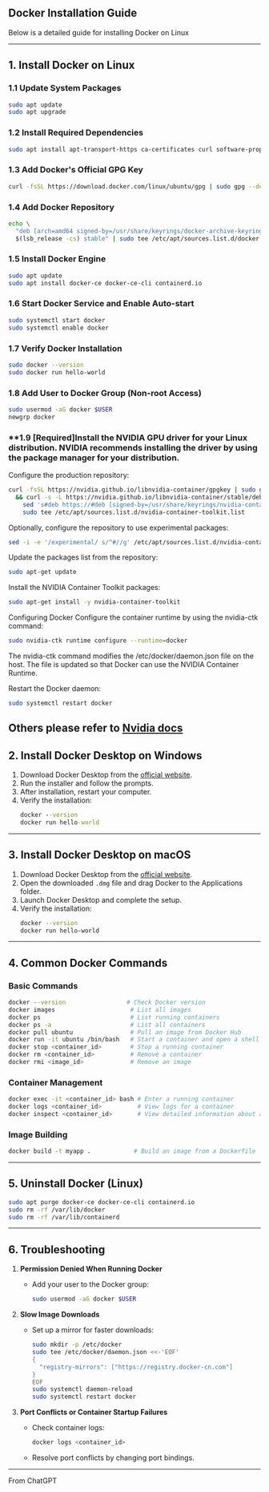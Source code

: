 ## **Docker Installation Guide**  

Below is a detailed guide for installing Docker on Linux

---

## **1. Install Docker on Linux**  

### **1.1 Update System Packages**
```bash
sudo apt update
sudo apt upgrade
```

### **1.2 Install Required Dependencies**
```bash
sudo apt install apt-transport-https ca-certificates curl software-properties-common
```

### **1.3 Add Docker's Official GPG Key**
```bash
curl -fsSL https://download.docker.com/linux/ubuntu/gpg | sudo gpg --dearmor -o /usr/share/keyrings/docker-archive-keyring.gpg
```

### **1.4 Add Docker Repository**
```bash
echo \
  "deb [arch=amd64 signed-by=/usr/share/keyrings/docker-archive-keyring.gpg] https://download.docker.com/linux/ubuntu \
  $(lsb_release -cs) stable" | sudo tee /etc/apt/sources.list.d/docker.list > /dev/null
```

### **1.5 Install Docker Engine**
```bash
sudo apt update
sudo apt install docker-ce docker-ce-cli containerd.io
```

### **1.6 Start Docker Service and Enable Auto-start**
```bash
sudo systemctl start docker
sudo systemctl enable docker
```

### **1.7 Verify Docker Installation**
```bash
sudo docker --version
sudo docker run hello-world
```

### **1.8 Add User to Docker Group (Non-root Access)**
```bash
sudo usermod -aG docker $USER
newgrp docker
```

### **1.9 [Required]Install the NVIDIA GPU driver for your Linux distribution. NVIDIA recommends installing the driver by using the package manager for your distribution.
Configure the production repository:
```bash
curl -fsSL https://nvidia.github.io/libnvidia-container/gpgkey | sudo gpg --dearmor -o /usr/share/keyrings/nvidia-container-toolkit-keyring.gpg \
  && curl -s -L https://nvidia.github.io/libnvidia-container/stable/deb/nvidia-container-toolkit.list | \
    sed 's#deb https://#deb [signed-by=/usr/share/keyrings/nvidia-container-toolkit-keyring.gpg] https://#g' | \
    sudo tee /etc/apt/sources.list.d/nvidia-container-toolkit.list
```
Optionally, configure the repository to use experimental packages:
```bash
sed -i -e '/experimental/ s/^#//g' /etc/apt/sources.list.d/nvidia-container-toolkit.list
```
Update the packages list from the repository:
```bash
sudo apt-get update
```
Install the NVIDIA Container Toolkit packages:
```bash
sudo apt-get install -y nvidia-container-toolkit
```
Configuring Docker
Configure the container runtime by using the nvidia-ctk command:
```bash
sudo nvidia-ctk runtime configure --runtime=docker
```
The nvidia-ctk command modifies the /etc/docker/daemon.json file on the host. The file is updated so that Docker can use the NVIDIA Container Runtime.

Restart the Docker daemon:
```bash
sudo systemctl restart docker
```

Others please refer to [Nvidia docs](https://docs.nvidia.com/datacenter/cloud-native/container-toolkit/latest/install-guide.html#installing-with-apt)
----------------

## **2. Install Docker Desktop on Windows**

1. Download Docker Desktop from the [official website](https://www.docker.com/products/docker-desktop/).  
2. Run the installer and follow the prompts.  
3. After installation, restart your computer.  
4. Verify the installation:
   ```cmd
   docker --version
   docker run hello-world
   ```

---

## **3. Install Docker Desktop on macOS**

1. Download Docker Desktop from the [official website](https://www.docker.com/products/docker-desktop/).  
2. Open the downloaded `.dmg` file and drag Docker to the Applications folder.  
3. Launch Docker Desktop and complete the setup.  
4. Verify the installation:
   ```bash
   docker --version
   docker run hello-world
   ```

---

## **4. Common Docker Commands**

### **Basic Commands**
```bash
docker --version                 # Check Docker version
docker images                     # List all images
docker ps                         # List running containers
docker ps -a                      # List all containers
docker pull ubuntu                # Pull an image from Docker Hub
docker run -it ubuntu /bin/bash   # Start a container and open a shell
docker stop <container_id>        # Stop a running container
docker rm <container_id>          # Remove a container
docker rmi <image_id>             # Remove an image
```

### **Container Management**
```bash
docker exec -it <container_id> bash # Enter a running container
docker logs <container_id>          # View logs for a container
docker inspect <container_id>       # View detailed information about a container
```

### **Image Building**
```bash
docker build -t myapp .            # Build an image from a Dockerfile
```

---

## **5. Uninstall Docker (Linux)**  
```bash
sudo apt purge docker-ce docker-ce-cli containerd.io
sudo rm -rf /var/lib/docker
sudo rm -rf /var/lib/containerd
```

---

## **6. Troubleshooting**

1. **Permission Denied When Running Docker**  
   - Add your user to the Docker group:
     ```bash
     sudo usermod -aG docker $USER
     ```

2. **Slow Image Downloads**  
   - Set up a mirror for faster downloads:
     ```bash
     sudo mkdir -p /etc/docker
     sudo tee /etc/docker/daemon.json <<-'EOF'
     {
       "registry-mirrors": ["https://registry.docker-cn.com"]
     }
     EOF
     sudo systemctl daemon-reload
     sudo systemctl restart docker
     ```

3. **Port Conflicts or Container Startup Failures**  
   - Check container logs:
     ```bash
     docker logs <container_id>
     ```
   - Resolve port conflicts by changing port bindings.

---

From ChatGPT

